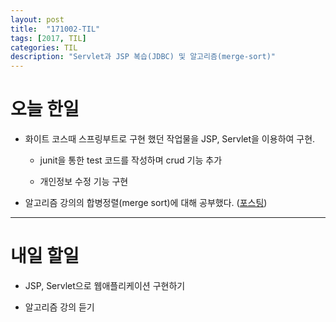```yaml
---
layout: post
title:  "171002-TIL"
tags: [2017, TIL]
categories: TIL
description: "Servlet과 JSP 복습(JDBC) 및 알고리즘(merge-sort)"
---
```


오늘 한일
========

- 화이트 코스때 스프링부트로 구현 했던 작업물을 JSP, Servlet을 이용하여 구현.

  - junit을 통한 test 코드를 작성하며 crud 기능 추가  

  - 개인정보 수정 기능 구현


- 알고리즘 강의의 합병정렬(merge sort)에 대해 공부했다. ([포스팅](https://hue9010.github.io/%EC%95%8C%EA%B3%A0%EB%A6%AC%EC%A6%98/%ED%95%A9%EB%B3%91%EC%A0%95%EB%A0%AC(merge-sort)/))  

---

내일 할일
=========

- JSP, Servlet으로 웹애플리케이션 구현하기

- 알고리즘 강의 듣기
